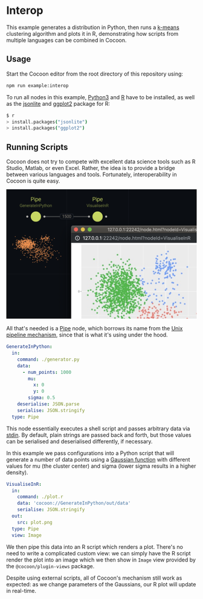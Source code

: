 # Interop

This example generates a distribution in Python, then runs a [k-means](https://en.wikipedia.org/wiki/K-means_clustering) clustering algorithm and plots it in R, demonstrating how scripts from multiple languages can be combined in Cocoon.

## Usage

Start the Cocoon editor from the root directory of this repository using:

```sh
npm run example:interop
```

To run all nodes in this example, [Python3](https://www.python.org/downloads/) and [R](https://www.r-project.org/) have to be installed, as well as the [jsonlite](https://cran.r-project.org/web/packages/jsonlite/index.html) and [ggplot2](https://cran.r-project.org/web/packages/ggplot2/index.html) package for R:

```sh
$ r
> install.packages("jsonlite")
> install.packages("ggplot2")
```

## Running Scripts

Cocoon does not try to compete with excellent data science tools such as R Studio, Matlab, or even Excel. Rather, the idea is to provide a bridge between various languages and tools. Fortunately, interoperability in Cocoon is quite easy.

![](screenshot.png)

All that's needed is a [Pipe](https://cocoon-docs.aen.now.sh/#pipe) node, which borrows its name from the [Unix pipeline mechanism](<https://en.wikipedia.org/wiki/Pipeline_(Unix)>), since that is what it's using under the hood.

```yaml
GenerateInPython:
  in:
    command: ./generator.py
    data:
      - num_points: 1000
        mu:
          x: 0
          y: 0
        sigma: 0.5
    deserialise: JSON.parse
    serialise: JSON.stringify
  type: Pipe
```

This node essentially executes a shell script and passes arbitrary data via [stdin](<https://en.wikipedia.org/wiki/Standard_streams#Standard_input_(stdin)>). By default, plain strings are passed back and forth, but those values can be serialised and deserialised differently, if necessary.

In this example we pass configurations into a Python script that will generate a number of data points using a [Gaussian function](https://en.wikipedia.org/wiki/Gaussian_function) with different values for mu (the cluster center) and sigma (lower sigma results in a higher density).

```yaml
VisualiseInR:
  in:
    command: ./plot.r
    data: 'cocoon://GenerateInPython/out/data'
    serialise: JSON.stringify
  out:
    src: plot.png
  type: Pipe
  view: Image
```

We then pipe this data into an R script which renders a plot. There's no need to write a complicated custom view: we can simply have the R script render the plot into an image which we then show in `Image` view provided by the `@cocoon/plugin-views` package.

Despite using external scripts, all of Cocoon's mechanism still work as expected: as we change parameters of the Gaussians, our R plot will update in real-time.
